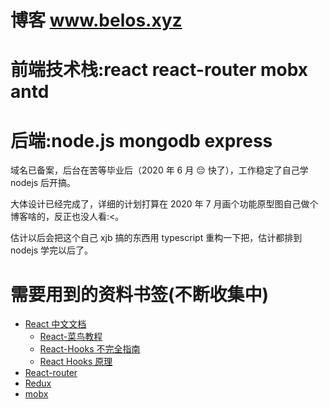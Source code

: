 # 博客 www.belos.xyz

# 前端技术栈:react react-router mobx antd

# 后端:node.js mongodb express

域名已备案，后台在苦等毕业后（2020 年 6 月 😔 快了），工作稳定了自己学 nodejs 后开搞。

大体设计已经完成了，详细的计划打算在 2020 年 7 月画个功能原型图自己做个博客啥的，反正也没人看:<。

估计以后会把这个自己 xjb 搞的东西用 typescript 重构一下把，估计都排到 nodejs 学完以后了。

# 需要用到的资料书签(不断收集中)

- [React 中文文档](https://react.docschina.org/)
  - [React-菜鸟教程](https://www.runoob.com/react/react-tutorial.html)
  - [React-Hooks 不完全指南](https://segmentfault.com/a/1190000019223106)
  - [React Hooks 原理](https://github.com/brickspert/blog/issues/26)
- [React-router](https://reacttraining.com/react-router/web/guides/quick-start)
- [Redux]()
- [mobx]()

